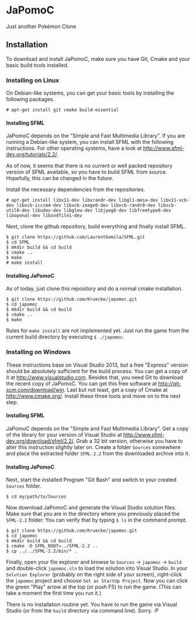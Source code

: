 # JaPomoC
Just another Pokémon Clone

## Installation
To download and install JaPomoC, make sure you have Git, Cmake and your basic build tools installed.

### Installing on Linux
On Debian-like systems, you can get your basic tools by installing the following packages.
```
# apt-get install git cmake build-essential
```

#### Installing SFML
JaPomoC depends on the "Simple and Fast Multimedia Library". If you are running a Debian-like system, you can install SFML with the following instructions. For other operating systems, have a look at http://www.sfml-dev.org/tutorials/2.2/.

As of now, it seems that there is no current or well packed repository version of SFML available, so you have to build SFML from source. Hopefully, this can be changed in the future.

Install the necessary dependencies from the repositories.
```
# apt-get install libx11-dev libxrandr-dev libgl1-mesa-dev libx11-xcb-dev libxcb-icccm4-dev libxcb-image0-dev libxcb-randr0-dev libxcb-util0-dev libudev-dev libglew-dev libjpeg8-dev libfreetype6-dev libopenal-dev libsndfile1-dev
```

Next, clone the github repository, build everything and finally install SFML.
```
$ git clone https://github.com/LaurentGomila/SFML.git
$ cd SFML
$ mkdir build && cd build
$ cmake ..
$ make
# make install
```

#### Installing JaPomoC
As of today, just clone this repository and do a normal cmake installation.
```
$ git clone https://github.com/Kruecke/japomoc.git
$ cd japomoc
$ mkdir build && cd build
$ cmake ..
$ make
```
Rules for `make install` are not implemented yet. Just run the game from the current build directory by executing `$ ./japomoc`.

### Installing on Windows
These instructions base on Visual Studio 2013, but a free "Express" version should be absolutely sufficient for the build process. You can get a copy of it at http://www.visualstudio.com. Besides that, you need Git to download the recent copy of JaPomoC. You can get this free software at http://git-scm.com/download/win. Last but not least, get a copy of Cmake at http://www.cmake.org/. Install these three tools and move on to the next step.

#### Installing SFML
JaPomoC depends on the "Simple and Fast Multimedia Library". Get a copy of the library for your version of Visual Studio at http://www.sfml-dev.org/download/sfml/2.2/. Grab a 32 bit version, otherwise you have to alter this instruction slightly later on. Create a folder `Sources` somewhere and place the extracted folder `SFML-2.2` from the downloaded archive into it.

#### Installing JaPomoC
Next, start the installed Program "Git Bash" and switch to your created `Sources` folder.
```
$ cd my/path/to/Sources
```
Now download JaPomoC and generate the Visual Studio solution files. Make sure that you are in the directory where you previously placed the `SFML-2.2` folder. You can verify that by typing `$ ls` in the command prompt.
```
$ git clone https://github.com/Kruecke/japomoc.git
$ cd japomoc
$ mkdir build && cd build
$ cmake -D SFML_ROOT=../SFML-2.2 ..
$ cp ../../SFML-2.2/bin/* .
```

Finally, open your file explorer and browse to `Sources` -> `japomoc` -> `build` and double-click `japomoc.sln` to load the solution into Visual Studio. In your `Solution Explorer` (probably on the right side of your screen), right-click the `japomoc` project and choose `Set as StartUp Project`. Now you can click the green "Play" arrow at the top (or push F5) to run the game. (This can take a moment the first time you run it.)

There is no installation routine yet. You have to run the game via Visual Studio (or from the `build` directory via command line). Sorry. :P
